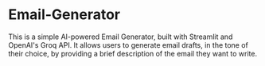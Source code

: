 # Email-Generator
This is a simple AI-powered Email Generator, built with Streamlit and OpenAI's Groq API. It allows users to generate email drafts, in the tone of their choice, by providing a brief description of the email they want to write.
